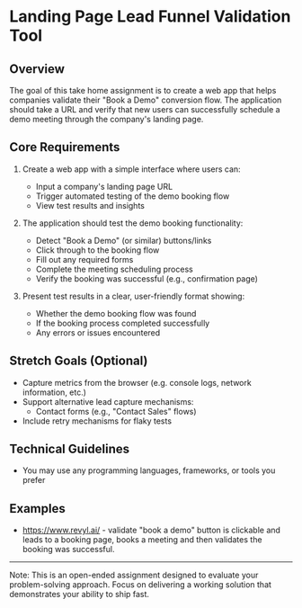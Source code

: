 # Landing Page Lead Funnel Validation Tool

## Overview
The goal of this take home assignment is to create a web app that helps companies validate their "Book a Demo" conversion flow. The application should take a URL and verify that new users can successfully schedule a demo meeting through the company's landing page.

## Core Requirements
1. Create a web app with a simple interface where users can:
   - Input a company's landing page URL
   - Trigger automated testing of the demo booking flow
   - View test results and insights

2. The application should test the demo booking functionality:
   - Detect "Book a Demo" (or similar) buttons/links
   - Click through to the booking flow
   - Fill out any required forms
   - Complete the meeting scheduling process
   - Verify the booking was successful (e.g., confirmation page)

3. Present test results in a clear, user-friendly format showing:
   - Whether the demo booking flow was found
   - If the booking process completed successfully
   - Any errors or issues encountered

## Stretch Goals (Optional)
- Capture metrics from the browser (e.g. console logs, network information, etc.)
- Support alternative lead capture mechanisms:
  - Contact forms (e.g., "Contact Sales" flows)
- Include retry mechanisms for flaky tests

## Technical Guidelines
- You may use any programming languages, frameworks, or tools you prefer

## Examples
- https://www.revyl.ai/ - validate "book a demo" button is clickable and leads to a booking page, books a meeting and then validates the booking was successful.

---
Note: This is an open-ended assignment designed to evaluate your problem-solving approach. Focus on delivering a working solution that demonstrates your ability to ship fast.